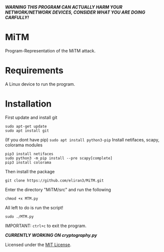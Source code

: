 ***WARNING THIS PROGRAM CAN ACTUALLY HARM YOUR NETWORK/NETWORK DEVICES, CONSIDER WHAT YOU ARE DOING CARFULLY!***

# MiTM
Program-Representation of the MiTM attack.

# Requirements
A Linux device to run the program.

# Installation
First update and install git
```
sudo apt-get update
sudo apt install git
```
(If you dont have pip) ``` sudo apt install python3-pip ```
Install netifaces, scapy, colorama modules
```
pip3 install netifaces
sudo python3 -m pip install --pre scapy[complete]
pip3 install colorama
```
Then install the package
```
git clone https://github.com/eliran3/MiTM.git
```
Enter the directory "MiTM/src" and run the following
```
chmod +x MTM.py
```
All left to do is run the script!
```
sudo ./MTM.py
```

IMPORTANT: ``` ctrl+c ``` to exit the program.

***CURRENTLY WORKING ON cryptography.py***

Licensed under the [MIT License](LICENSE).
